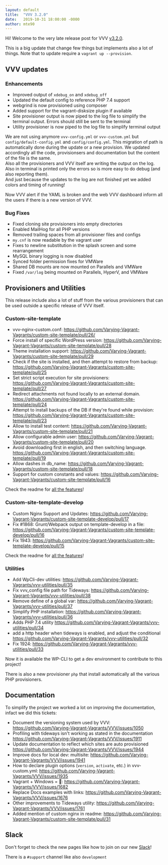 ```yaml
---
layout: default
title:  "VVV 3.2.0"
date:   2019-10-31 18:00:00 -0000
author: mte90
---
```


Hi! Welcome to the very late release post for VVV <a href="https://github.com/Varying-Vagrant-Vagrants/VVV/releases/tag/3.2.0"> v3.2.0</a>.

This is a big update that change few things but implements also a lot of things. Note that to update require a `vagrant up --provision`. 

## VVV updates

### Enhancements

 - Improved output of `xdebug_on` and `xdebug_off`
 - Updated the default config to reference PHP 7.4 support
 - webgrind is now provisioned using composer
 - Added support for the vagrant-disksize plugin if available
 - Site provisioner output is now piped to the log file to simplify the terminal output. Errors should still be sent to the terminal
 - Utility provisioner is now piped to the log file to simplify terminal output

We are not using anymore `vvv-config.yml` or `vvv-custom.yml` but `config/default-config.yml` and `config/config.yml`. This migration of path is automatically done during the update or a new provision. We updated accordingly all the code, provisionsers and documentation but the content of the file is the same.  
Also all the provisioners and VVV itself are writing the output on the log. Also in terminal is printed only the errors so is more easy to do debug (and also reporting them).  
And just because the updates to the log are not finished yet we added colors and timing of running!

Now VVV alert if the YAML is broken and the web VVV dashboard inform all the users if there is a new version of VVV.

### Bug Fixes

 - Fixed cloning site provisioners into empty directories
 - Enabled MailHog for all PHP versions
 - Removed trailing spaces from all provisioner files and configs
 - `my.cnf` is now readable by the vagrant user
 - Fixes to newline substitution in the splash screen and some rearrangement
 - MySQL binary logging is now disabled
 - Synced folder permission fixes for VMWare
 - Shared DB mounts are now mounted on Parallels and VMWare
 - Fixed `/var/log` being mounted on Parallels, HyperV, and VMWare

## Provisioners and Utilities

This release include also a lot of stuff from the various provisioners that can be used outside a specific release of VVV itself.

### Custom-site-template

* vvv-nginx-custom.conf: https://github.com/Varying-Vagrant-Vagrants/custom-site-template/pull/26/
* Force install of specific WordPress version: https://github.com/Varying-Vagrant-Vagrants/custom-site-template/pull/28
* Theme installation support: https://github.com/Varying-Vagrant-Vagrants/custom-site-template/pull/29
* Check if the site is installed, and then attempt to restore from backup: https://github.com/Varying-Vagrant-Vagrants/custom-site-template/pull/25
* Set strict script execution for site provisioners: https://github.com/Varying-Vagrant-Vagrants/custom-site-template/pull/27
* Redirect attachments not found locally to an external domain. https://github.com/Varying-Vagrant-Vagrants/custom-site-template/pull/24
* Attempt to install backups of the DB if they're found while provision: https://github.com/Varying-Vagrant-Vagrants/custom-site-template/pull/23
* Allow to install test content: https://github.com/Varying-Vagrant-Vagrants/custom-site-template/pull/21
* Allow configurable admin user: https://github.com/Varying-Vagrant-Vagrants/custom-site-template/pull/20
* Avoid downloading first in english, and then switching language. https://github.com/Varying-Vagrant-Vagrants/custom-site-template/pull/19
* Allow dashes in db_name: https://github.com/Varying-Vagrant-Vagrants/custom-site-template/pull/18
* Support for custom constants and values: https://github.com/Varying-Vagrant-Vagrants/custom-site-template/pull/16

Check the readme for [all the features](https://github.com/Varying-Vagrant-Vagrants/custom-site-template/)!

### Custom-site-template-develop

* Custom Nginx Support and Updates: https://github.com/Varying-Vagrant-Vagrants/custom-site-template-develop/pull/17
* Fix #1868: Grunt/Webpack output on template-develop in a file: https://github.com/Varying-Vagrant-Vagrants/custom-site-template-develop/pull/16
* Fix 1943: https://github.com/Varying-Vagrant-Vagrants/custom-site-template-develop/pull/15

Check the readme for [all the features](https://github.com/Varying-Vagrant-Vagrants/custom-site-template-develop/)!

### Utilities

* Add WpCli-dev utilities: https://github.com/Varying-Vagrant-Vagrants/vvv-utilities/pull/35
* Fix vvv_config file path for Tideways: https://github.com/Varying-Vagrant-Vagrants/vvv-utilities/pull/38
* Remove define of a global var: https://github.com/Varying-Vagrant-Vagrants/vvv-utilities/pull/37
* Simplify PHP installation: https://github.com/Varying-Vagrant-Vagrants/vvv-utilities/pull/36
* Adds PHP 7.4 utility https://github.com/Varying-Vagrant-Vagrants/vvv-utilities/pull/34
* add a http header when tideways is enabled, and adjust the conditional https://github.com/Varying-Vagrant-Vagrants/vvv-utilities/pull/32
* Fix 1924: https://github.com/Varying-Vagrant-Vagrants/vvv-utilities/pull/33

Now it is available the WP-CLI to get a dev environment to contribute to this project!

There is also a new provisioner `php` that install automatically all the various PHP provisioners.

## Documentation

To simplify the project we worked a lot on improving the documentation, infact we did this tickets:

* Document the versioning system used by VVV: https://github.com/Varying-Vagrant-Vagrants/VVV/issues/1050
* Profiling with tideways isn't working as stated in the documentation https://github.com/Varying-Vagrant-Vagrants/VVV/issues/1911
* Update documentation to reflect which sites are auto provisioned https://github.com/Varying-Vagrant-Vagrants/VVV/issues/1944
* Improve docs for local dev: multisite: https://github.com/Varying-Vagrant-Vagrants/VVV/issues/1941
* How to declare plugin options (`version`, `activate`, etc.) in vvv-custom.yml: https://github.com/Varying-Vagrant-Vagrants/VVV/issues/1935
* Vagrant + Windows = 💩: https://github.com/Varying-Vagrant-Vagrants/VVV/issues/1682
* Replace Docs examples with links: https://github.com/Varying-Vagrant-Vagrants/VVV/issues/1676
* Other improvements to Tideways utility: https://github.com/Varying-Vagrant-Vagrants/VVV/issues/1761
* Added mention of custom nginx in readme: https://github.com/Varying-Vagrant-Vagrants/custom-site-template/pull/31

## Slack

Don't forget to check the new pages like how to join on our new [Slack](https://varyingvagrantvagrants.org/docs/en-US/slack/)!  

There is a `#support` channel like also `development`